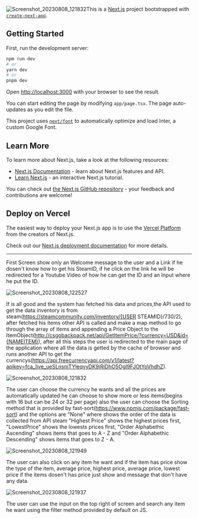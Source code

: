 ![Screenshot_20230808_121832](https://github.com/BrMD/csgo-tracker/assets/40863744/397c82df-6024-475a-87dd-7ffb23a70a1b)This is a [Next.js](https://nextjs.org/) project bootstrapped with [`create-next-app`](https://github.com/vercel/next.js/tree/canary/packages/create-next-app).

## Getting Started

First, run the development server:

```bash
npm run dev
# or
yarn dev
# or
pnpm dev
```

Open [http://localhost:3000](http://localhost:3000) with your browser to see the result.

You can start editing the page by modifying `app/page.tsx`. The page auto-updates as you edit the file.

This project uses [`next/font`](https://nextjs.org/docs/basic-features/font-optimization) to automatically optimize and load Inter, a custom Google Font.

## Learn More

To learn more about Next.js, take a look at the following resources:

- [Next.js Documentation](https://nextjs.org/docs) - learn about Next.js features and API.
- [Learn Next.js](https://nextjs.org/learn) - an interactive Next.js tutorial.

You can check out [the Next.js GitHub repository](https://github.com/vercel/next.js/) - your feedback and contributions are welcome!

## Deploy on Vercel

The easiest way to deploy your Next.js app is to use the [Vercel Platform](https://vercel.com/new?utm_medium=default-template&filter=next.js&utm_source=create-next-app&utm_campaign=create-next-app-readme) from the creators of Next.js.

Check out our [Next.js deployment documentation](https://nextjs.org/docs/deployment) for more details.


****************************************************************************************************************************************************************************************************************

First Screen show only an Welcome message to the user and a Link if he dosen't know how to get his SteamID, if he click on the link he will be redirected for a Youtube Video of how he can get the ID and an Input where he put the ID.

![Screenshot_20230808_122527](https://github.com/BrMD/csgo-tracker/assets/40863744/50e1721a-b7f5-4278-b835-b64515dfc8e5)

If is all good and the system has fetched his data and prices,the API used to get the data inventory is from steam(https://steamcommunity.com/inventory/{USER STEAMID}/730/2), after fetched his items other API is called and make a map method to go through the array of items and appending a Price Object to the ItemObject(http://csgobackpack.net/api/GetItemPrice/?currency=USD&id={NAMEITEM}), after all this steps the user is redirected to the main page of the application where all the data is getted by the cache of browser and runs another API to get the currencys(https://api.freecurrencyapi.com/v1/latest?apikey=fca_live_ueSLnsniTYleqvyDK9iRiDhO5Ogl9FJOtYoVhdhZ).

![Screenshot_20230808_121832](https://github.com/BrMD/csgo-tracker/assets/40863744/4051d7e1-e0cd-440b-8693-9a7ca94082ae)

The user can choose the currency he wants and all the prices are automatically updated he can choose to show more or less items(begins with 16 but can be 24 or 32 per page) also the user can choose the Sorting method that is provided by fast-sort(https://www.npmjs.com/package/fast-sort) and the options are "None" where shows the order of the data is collected from API steam "Highest Price" shows the highest prices first, "LowestPrice" shows the lowests prices first, "Order Alphabethic Ascending" shows items that goes to A - Z and "Order Alphabethic Descending" shows items that goes to Z - A.

![Screenshot_20230808_121949](https://github.com/BrMD/csgo-tracker/assets/40863744/948e90d2-8419-4f8f-b053-17ee139eaafe)

The user can also click on any item he want and if the item has price show the type of the item, average price, highest price, average price, lowest price if the items dosen't has price just show and message that don't have any data.

![Screenshot_20230808_121937](https://github.com/BrMD/csgo-tracker/assets/40863744/bbc88f6d-5def-4980-960a-84ac90aa6071)

The user can use the input on the top right of screen and search any item he want using the filter method provided by default on JS.




